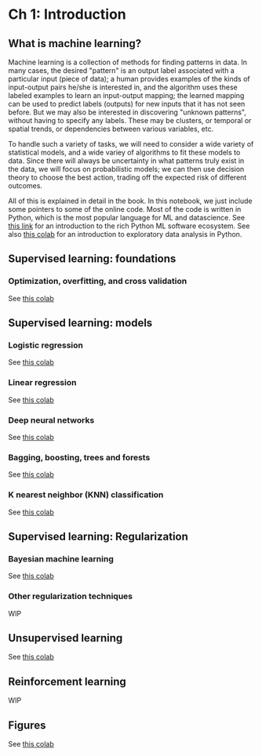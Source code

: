 # Ch 1: Introduction

## What is machine learning?

Machine learning is a collection of methods for finding patterns in data.
In many cases, the desired "pattern"
is an output label associated with a particular input (piece
of data); a human provides examples of the kinds of input-output pairs he/she
is interested in,
and the algorithm  uses these labeled examples to learn an input-output mapping;
the learned mapping can be used to
predict labels (outputs) for new inputs that it has not seen before.
But we may also be interested in discovering "unknown patterns",
without having to specify any labels.
These may be clusters, or temporal or spatial trends, or dependencies
between various variables, etc.

To handle such a variety of tasks, we will need to consider a wide variety
of statistical models, and a wide variey of algorithms to fit
these models to data. Since there will always be uncertainty in what patterns
truly exist in the data, we will focus on probabilistic models; we can then
use decision theory to choose the best action, trading off the expected risk
of different outcomes.

All of this is explained in detail in the book.
In this notebook, we just include some pointers to some of the online code.
Most of the code is written in Python, which is the most
popular language for ML and datascience.
See [this link](https://github.com/probml/pyprobml/blob/master/notebooks/intro/software.md)
for an introduction to the rich Python ML software ecosystem.
See also [this colab](https://colab.research.google.com/github/probml/pyprobml/blob/master/notebooks/intro/data.ipynb) for
an introduction to exploratory data analysis in Python.

 ## Supervised learning: foundations

 ### Optimization, overfitting, and cross validation
 See [this colab](https://colab.research.google.com/github/probml/pyprobml/blob/master/notebooks/intro/optimization_overfitting_and_cross_validation.ipynb)


 ## Supervised learning: models

 ### Logistic regression <a class="anchor" id="logreg"></a>

 See [this colab](https://colab.research.google.com/github/probml/pyprobml/blob/master/notebooks/intro/logreg.ipynb)

 ### Linear regression <a class="anchor" id="linreg"></a>

 See [this colab](https://colab.research.google.com/github/probml/pyprobml/blob/master/notebooks/intro/linreg.ipynb)

 ### Deep neural networks <a class="anchor" id="DNN"></a>

 See [this colab](https://colab.research.google.com/github/probml/pyprobml/blob/master/notebooks/dnn1/dnn.ipynb)

 ### Bagging, boosting, trees and forests

 See [this colab](https://colab.research.google.com/github/probml/pyprobml/blob/master/notebooks/intro/bagging_boosting_trees_and_forests.ipynb)

 ### K nearest neighbor (KNN) classification

 See [this colab](https://colab.research.google.com/github/probml/pyprobml/blob/master/notebooks/intro/k_nearest_neighbor__classification.ipynb)

 ## Supervised learning: Regularization

 ### Bayesian machine learning

 See [this colab](https://colab.research.google.com/github/probml/pyprobml/blob/master/notebooks/intro/svi_linear_regression_1d_tfp.ipynb)

 ### Other regularization techniques

 WIP

 ## Unsupervised learning <a class="anchor" id="unsuper"></a>

 See [this colab](https://colab.research.google.com/github/probml/pyprobml/blob/master/notebooks/intro/unsuper.ipynb)

 ## Reinforcement learning

 WIP

 ## Figures

 See [this colab](https://colab.research.google.com/github/probml/pyprobml/blob/master/notebooks/figures/chapter1_figures.ipynb)
